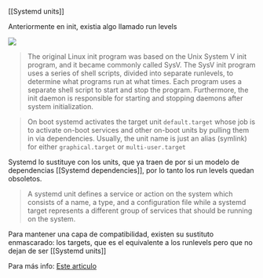 [[Systemd units]]

Anteriormente en init, existia algo llamado run levels 

![](https://miro.medium.com/max/1400/1*L6XWZw57ePlbgnGrNra-XA.png)


>The original Linux init program was based on the Unix System V init program, and it became commonly called SysV. The SysV init program uses a series of shell scripts, divided into separate runlevels, to determine what programs run at what times. Each program uses a separate shell script to start and stop the program. Furthermore, the init daemon is responsible for starting and stopping daemons after system initialization.

>On boot systemd activates the target unit `default.target` whose job is to activate on-boot services and other on-boot units by pulling them in via dependencies. Usually, the unit name is just an alias (symlink) for either `graphical.target`  or `multi-user.target` 

Systemd lo sustituye con los units, que ya traen de por si un modelo de dependencias [[Systemd dependencies]], por lo tanto los run levels quedan obsoletos.

> A systemd unit defines a service or action on the system which consists of a name, a type, and a configuration file while a systemd target represents a different group of services that should be running on the system.

Para mantener una capa de compatibilidad, existen su sustituto enmascarado: los targets, que es el equivalente a los runlevels pero que no dejan de ser [[Systemd units]]

Para más info: [Este articulo](https://alibaba-cloud.medium.com/understanding-and-changing-runlevels-in-systemd-ccc30065c53d)

